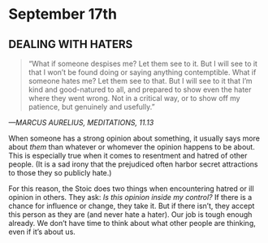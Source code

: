 # September 17th
## DEALING WITH HATERS

> “What if someone despises me? Let them see to it. But I will see to it that I won’t be found doing or saying anything contemptible. What if someone hates me? Let them see to that. But I will see to it that I’m kind and good-natured to all, and prepared to show even the hater where they went wrong. Not in a critical way, or to show off my patience, but genuinely and usefully.”

*—MARCUS AURELIUS, MEDITATIONS, 11.13*

When someone has a strong opinion about something, it usually says more about *them* than whatever or whomever the opinion happens to be about. This is especially true when it comes to resentment and hatred of other people. (It is a sad irony that the prejudiced often harbor secret attractions to those they so publicly hate.)

For this reason, the Stoic does two things when encountering hatred or ill opinion in others. They ask: *Is this opinion inside my control?* If there is a chance for influence or change, they take it. But if there isn’t, they accept this person as they are (and never hate a hater). Our job is tough enough already. We don’t have time to think about what other people are thinking, even if it’s about us.

